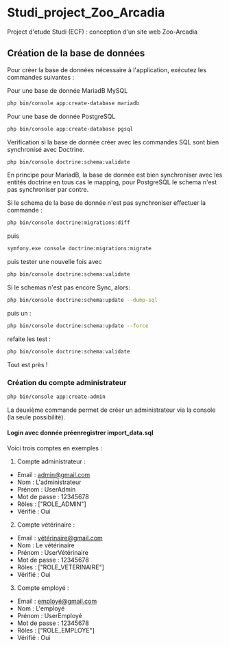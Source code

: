 # Studi_project_Zoo_Arcadia
Project d'etude Studi (ECF) : conception d'un site web Zoo-Arcadia


## Création de la base de données

Pour créer la base de données nécessaire à l'application, exécutez les commandes suivantes :

Pour une base de donnée MariadB MySQL

```bash
php bin/console app:create-database mariadb
```

Pour une base de donnée PostgreSQL

```bash
php bin/console app:create-database pgsql
```

Verification si la base de donnée créer avec les commandes SQL sont bien synchronisé avec Doctrine.

```bash
php bin/console doctrine:schema:validate
```

En principe pour MariadB, la base de donnée est bien synchroniser avec les entités doctrine en tous cas le mapping, pour PostgreSQL le schema n'est pas synchroniser par contre. 

Si le schema de la base de donnée n'est pas synchroniser effectuer la commande :

```bash
php bin/console doctrine:migrations:diff   
```

puis
```bash
symfony.exe console doctrine:migrations:migrate 
```

puis tester une nouvelle fois avec 

```bash
php bin/console doctrine:schema:validate
```

Si le schemas n'est pas encore Sync, alors:

```bash
php bin/console doctrine:schema:update --dump-sql
```

puis un :

```bash
php bin/console doctrine:schema:update --force
```

refaite les test :

```bash
php bin/console doctrine:schema:validate
```

Tout est près !

### Création du compte administrateur

```bash
php bin/console app:create-admin
```
La deuxième commande permet de créer un administrateur via la console (la seule possibilité).

#### Login avec donnée préenregistrer import_data.sql
Voici trois comptes en exemples :

1. Compte administrateur :
  - Email : admin@gmail.com
  - Nom : L'administrateur
  - Prénom : UserAdmin
  - Mot de passe : 12345678
  - Rôles : ["ROLE_ADMIN"]
  - Vérifié : Oui

2. Compte vétérinaire :
  - Email : vétérinaire@gmail.com
  - Nom : Le vétérinaire
  - Prénom : UserVétérinaire
  - Mot de passe : 12345678
  - Rôles : ["ROLE_VETERINAIRE"]
  - Vérifié : Oui

3. Compte employé :
  - Email : employé@gmail.com
  - Nom : L'employé
  - Prénom : UserEmployé
  - Mot de passe : 12345678
  - Rôles : ["ROLE_EMPLOYE"]
  - Vérifié : Oui

